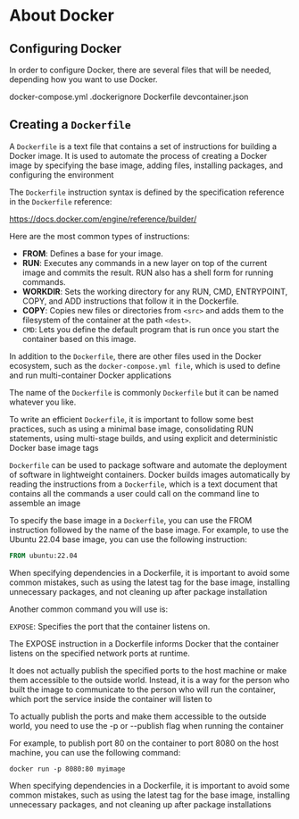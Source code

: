 # About Docker

## Configuring Docker

In order to configure Docker, there are several files that will be needed, depending how you want to use Docker.

docker-compose.yml
.dockerignore
Dockerfile
devcontainer.json

## Creating a `Dockerfile`

A `Dockerfile` is a text file that contains a set of instructions for building a Docker image. It is used to automate the process of creating a Docker image by specifying the base image, adding files, installing packages, and configuring the environment

The `Dockerfile` instruction syntax is defined by the specification reference in the `Dockerfile` reference:

<https://docs.docker.com/engine/reference/builder/>

Here are the most common types of instructions:

- **FROM**: Defines a base for your image.
- **RUN**: Executes any commands in a new layer on top of the current image and commits the result. RUN also has a shell form for running commands.
- **WORKDIR**: Sets the working directory for any RUN, CMD, ENTRYPOINT, COPY, and ADD instructions that follow it in the Dockerfile.
- **COPY**: Copies new files or directories from `<src>` and adds them to the filesystem of the container at the path `<dest>`.
- `CMD`: Lets you define the default program that is run once you start the container based on this image.

In addition to the `Dockerfile`, there are other files used in the Docker ecosystem, such as the `docker-compose.yml file`, which is used to define and run multi-container Docker applications

The name of the `Dockerfile` is commonly `Dockerfile` but it can be named whatever you like.

To write an efficient `Dockerfile`, it is important to follow some best practices, such as using a minimal base image, consolidating RUN statements, using multi-stage builds, and using explicit and deterministic Docker base image tags

`Dockerfile` can be used to package software and automate the deployment of software in lightweight containers. Docker builds images automatically by reading the instructions from a `Dockerfile`, which is a text document that contains all the commands a user could call on the command line to assemble an image

To specify the base image in a `Dockerfile`, you can use the FROM instruction followed by the name of the base image. For example, to use the Ubuntu 22.04 base image, you can use the following instruction:

```Dockerfile
FROM ubuntu:22.04
```

When specifying dependencies in a Dockerfile, it is important to avoid some common mistakes, such as using the latest tag for the base image, installing unnecessary packages, and not cleaning up after package installation

Another common command you will use is:

`EXPOSE`: Specifies the port that the container listens on.

The EXPOSE instruction in a Dockerfile informs Docker that the container listens on the specified network ports at runtime.

It does not actually publish the specified ports to the host machine or make them accessible to the outside world. Instead, it is a way for the person who built the image to communicate to the person who will run the container, which port the service inside the container will listen to

To actually publish the ports and make them accessible to the outside world, you need to use the -p or --publish flag when running the container

For example, to publish port 80 on the container to port 8080 on the host machine, you can use the following command:

`docker run -p 8080:80 myimage`

When specifying dependencies in a Dockerfile, it is important to avoid some common mistakes, such as using the latest tag for the base image, installing unnecessary packages, and not cleaning up after package installations

